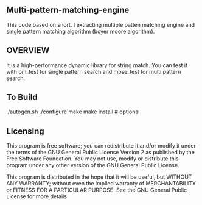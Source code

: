 Multi-pattern-matching-engine
----------

This code based on snort. I extracting multiple patten  matching engine and single pattern matching algorithm (boyer moore algorithm).


OVERVIEW
---------

It is  a high-performance  dynamic library for string match.
You can test it with bm_test for single pattern search  and mpse_test for multi pattern search.


To Build
---------------------

./autogen.sh
./configure
make
make install # optional

Licensing
---------
This program is free software; you can redistribute it and/or modify
it under the terms of the GNU General Public License Version 2 as
published by the Free Software Foundation. You may not use, modify or
distribute this program under any other version of the GNU General
Public License.

This program is distributed in the hope that it will be useful,
but WITHOUT ANY WARRANTY; without even the implied warranty of
MERCHANTABILITY or FITNESS FOR A PARTICULAR PURPOSE. See the
GNU General Public License for more details.
